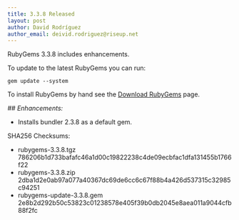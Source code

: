 ```yaml
---
title: 3.3.8 Released
layout: post
author: David Rodríguez
author_email: deivid.rodriguez@riseup.net
---
```


RubyGems 3.3.8 includes enhancements.

To update to the latest RubyGems you can run:

    gem update --system

To install RubyGems by hand see the [Download RubyGems][download] page.


_## Enhancements:_

* Installs bundler 2.3.8 as a default gem.


SHA256 Checksums:

* rubygems-3.3.8.tgz  
  786206b1d733bafafc46a1d00c19822238c4de09ecbfac1dfa131455b1766f22
* rubygems-3.3.8.zip  
  2dba1d2e0ab97a077a40367dc69de6cc6c67f88b4a426d537315c32985c94251
* rubygems-update-3.3.8.gem  
  2e8b2d292b50c53823c01238578e405f39b0db2045e8aea011a9044cfb88f2fc


[download]: https://rubygems.org/pages/download

